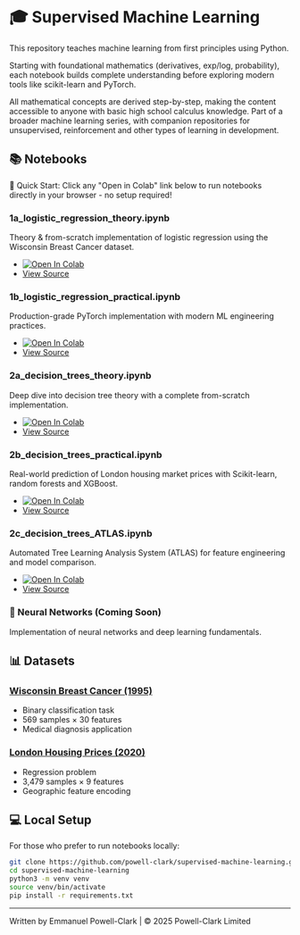 # 🎓 Supervised Machine Learning

This repository teaches machine learning from first principles using Python. 

Starting with foundational mathematics (derivatives, exp/log, probability), each notebook builds complete understanding before exploring modern tools like scikit-learn and PyTorch. 

All mathematical concepts are derived step-by-step, making the content accessible to anyone with basic high school calculus knowledge. Part of a broader machine learning series, with companion repositories for unsupervised, reinforcement and other types of learning in development.

## 📚 Notebooks

🚀 Quick Start: Click any "Open in Colab" link below to run notebooks directly in your browser - no setup required!

### 1a_logistic_regression_theory.ipynb  
Theory & from-scratch implementation of logistic regression using the Wisconsin Breast Cancer dataset.
* [![Open In Colab](https://colab.research.google.com/assets/colab-badge.svg)](https://colab.research.google.com/github/powell-clark/supervised-machine-learning/blob/main/notebooks/1a_logistic_regression_theory.ipynb)
* [View Source](notebooks/1a_logistic_regression_theory.ipynb)

### 1b_logistic_regression_practical.ipynb
Production-grade PyTorch implementation with modern ML engineering practices.
* [![Open In Colab](https://colab.research.google.com/assets/colab-badge.svg)](https://colab.research.google.com/github/powell-clark/supervised-machine-learning/blob/main/notebooks/1b_logistic_regression_practical.ipynb)
* [View Source](notebooks/1b_logistic_regression_practical.ipynb)

### 2a_decision_trees_theory.ipynb
Deep dive into decision tree theory with a complete from-scratch implementation.
* [![Open In Colab](https://colab.research.google.com/assets/colab-badge.svg)](https://colab.research.google.com/github/powell-clark/supervised-machine-learning/blob/main/notebooks/2a_decision_trees_theory.ipynb)
* [View Source](notebooks/2a_decision_trees_theory.ipynb)

### 2b_decision_trees_practical.ipynb
Real-world prediction of London housing market prices with Scikit-learn, random forests and XGBoost.
* [![Open In Colab](https://colab.research.google.com/assets/colab-badge.svg)](https://colab.research.google.com/github/powell-clark/supervised-machine-learning/blob/main/notebooks/2b_decision_trees_practical.ipynb)
* [View Source](notebooks/2b_decision_trees_practical.ipynb)

### 2c_decision_trees_ATLAS.ipynb
Automated Tree Learning Analysis System (ATLAS) for feature engineering and model comparison.
* [![Open In Colab](https://colab.research.google.com/assets/colab-badge.svg)](https://colab.research.google.com/github/powell-clark/supervised-machine-learning/blob/main/notebooks/2c_decision_trees_ATLAS.ipynb)
* [View Source](notebooks/2c_decision_trees_ATLAS.ipynb)


### 🧠 Neural Networks (Coming Soon)
Implementation of neural networks and deep learning fundamentals.

## 📊 Datasets

### [Wisconsin Breast Cancer (1995)](https://archive.ics.uci.edu/dataset/17/breast+cancer+wisconsin+diagnostic)
* Binary classification task
* 569 samples × 30 features
* Medical diagnosis application

### [London Housing Prices (2020)](https://www.kaggle.com/datasets/arnavkulkarni/housing-prices-in-london)
* Regression problem
* 3,479 samples × 9 features
* Geographic feature encoding

## 💻 Local Setup
For those who prefer to run notebooks locally:
```bash
git clone https://github.com/powell-clark/supervised-machine-learning.git
cd supervised-machine-learning
python3 -m venv venv
source venv/bin/activate
pip install -r requirements.txt
```
---
Written by Emmanuel Powell-Clark | © 2025 Powell-Clark Limited
